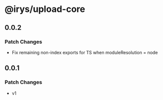 # @irys/upload-core

## 0.0.2

### Patch Changes

- Fix remaining non-index exports for TS when moduleResolution = node

## 0.0.1

### Patch Changes

- v1
